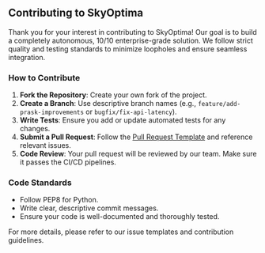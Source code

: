 ## Contributing to SkyOptima
Thank you for your interest in contributing to SkyOptima! Our goal is to build a completely autonomous, 10/10 enterprise-grade solution. We follow strict quality and testing standards to minimize loopholes and ensure seamless integration.

### How to Contribute

1. **Fork the Repository**: Create your own fork of the project.
2. **Create a Branch**: Use descriptive branch names (e.g., `feature/add-prask-improvements` or `bugfix/fix-api-latency`).
3. **Write Tests**: Ensure you add or update automated tests for any changes.
4. **Submit a Pull Request**: Follow the [Pull Request Template](.github/PULL_REQUEST_TEMPLATE.md) and reference relevant issues.
5. **Code Review**: Your pull request will be reviewed by our team. Make sure it passes the CI/CD pipelines.

### Code Standards

- Follow PEP8 for Python.
- Write clear, descriptive commit messages.
- Ensure your code is well-documented and thoroughly tested.

For more details, please refer to our issue templates and contribution guidelines.
